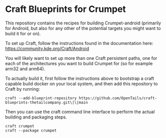 # Craft Blueprints for Crumpet

This repository contains the recipes for building Crumpet-android (primarily
for Android, but also for any other of the potential targets you might want to
build it for or on).

To set up Craft, follow the instructions found in the documentation here:
https://community.kde.org/Craft/Android

You will likely want to set up more than one Craft persistent paths, one for
each of the architectures you want to build Crumpet for (so for example arm32
and arm64).

To actually build it, first follow the instructions above to bootstrap a craft
capable build docker on your local system, and then add this repository to
Craft by running:

```
craft --add-blueprint-repository https://github.com/OpenTails/craft-blueprints-thetailcompany.git\|\|main
```

Then you can use the craft command line interface to perform the actual
building and packaging steps.

```
craft crumpet
craft --package crumpet
```
